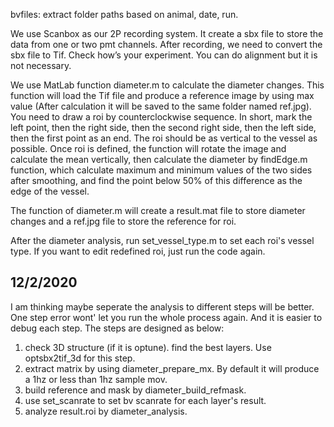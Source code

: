 bvfiles: extract folder paths based on animal, date, run.

We use Scanbox as our 2P recording system. It create a sbx file to store the data from one or two pmt channels. After recording, we need to convert the sbx file to Tif. Check how’s your experiment. You can do alignment but it is not necessary. 

We use MatLab function diameter.m to calculate the diameter changes. This function will load the Tif file and produce a reference image by using max value (After calculation it will be saved to the same folder named ref.jpg). You need to draw a roi by counterclockwise sequence. In short, mark the left point, then the right side, then the second right side, then the left side, then the first point as an end. The roi should be as vertical to the vessel as possible. Once roi is defined, the function will rotate the image and calculate the mean vertically, then calculate the diameter by findEdge.m function, which calculate maximum and minimum values of the two sides after smoothing, and find the point below 50% of this difference as the edge of the vessel.

The function of diameter.m will create a result.mat file to store diameter changes and a ref.jpg file to store the reference for roi. 

After the diameter analysis, run set_vessel_type.m to set each roi's vessel type. If you want to edit redefined roi, just run the code again.

## 12/2/2020
I am thinking maybe seperate the analysis to different steps will be better. One step error wont' let you run the whole process again. And it is easier to debug each step. The steps are designed as below:

1. check 3D structure (if it is optune). find the best layers. Use optsbx2tif_3d for this step.
2. extract matrix by using diameter_prepare_mx. By default it will produce a 1hz or less than 1hz sample mov.
3. build reference and mask by diameter_build_refmask. 
4. use set_scanrate to set bv scanrate for each layer's result.
4. analyze result.roi by diameter_analysis.